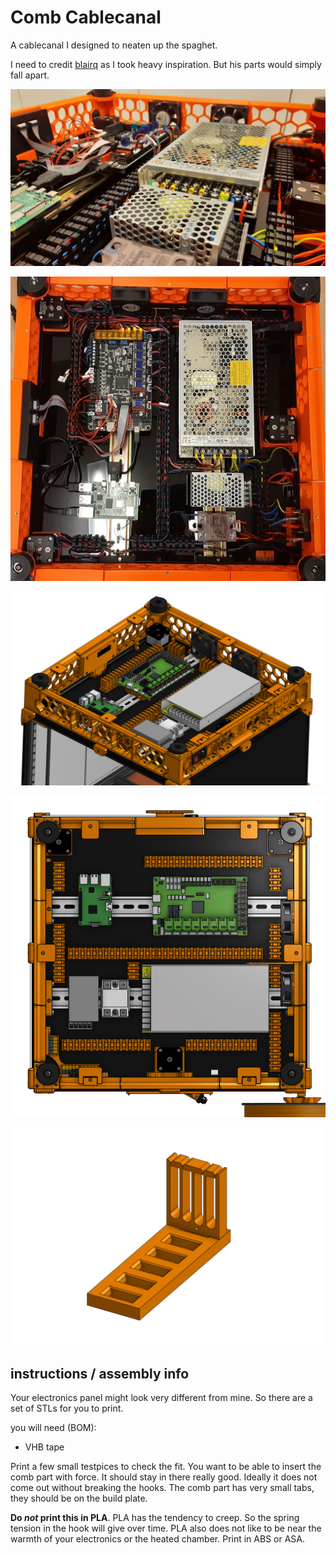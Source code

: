 # Comb Cablecanal

A cablecanal I designed to neaten up the spaghet.

I need to credit [blairq](https://www.thingiverse.com/thing:3062013) as I took heavy inspiration. But his parts would simply fall apart.

![](media/20221211_204552.jpg)

![](media/20221211_204530.jpg)

![](media/IMG_20221219_224347.png)

![](media/IMG_20221219_224406.png)

![](media/IMG_20221219_224429.png)

## instructions / assembly info

Your electronics panel might look very different from mine. So there are a set of STLs for you to print.

you will need (BOM):
 * VHB tape

Print a few small testpices to check the fit. You want to be able to insert the comb part with force. It should stay in there really good. Ideally it does not come out without breaking the hooks. The comb part has very small tabs, they should be on the build plate.

**Do *not* print this in PLA**. PLA has the tendency to creep. So the spring tension in the hook will give over time. PLA also does not like to be near the warmth of your electronics or the heated chamber. Print in ABS or ASA.
